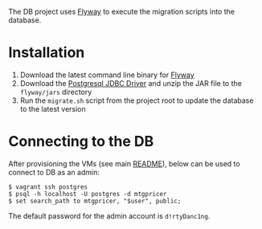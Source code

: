 
The DB project uses [Flyway](http://flywaydb.org/) to execute the migration scripts into the database.

# Installation
1. Download the latest command line binary for [Flyway](http://flywaydb.org/)
2. Download the [Postgresql JDBC Driver](https://jdbc.postgresql.org/download.html) and unzip the JAR file to the `flyway/jars` directory
3. Run the `migrate.sh` script from the project root to update the database to the latest version

# Connecting to the DB
After provisioning the VMs (see main [README](../README.md)), below can be used to connect to DB as an admin:

```
$ vagrant ssh postgres
$ psql -h localhost -U postgres -d mtgpricer
$ set search_path to mtgpricer, "$user", public;
```

The default password for the admin account is `d!rtyDanc1ng`.